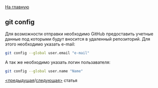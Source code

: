 [На главную](/readme.md)

## git config

Для возможности отправки необходимо GitHub предоставить учетные данные под которыми будут вносится в удаленный репозиторий. Для этого необходимо указать e-mail: 
```bash
git config --global user.email "e-mail"
```
А так же необходимо указать логин пользавателя:
```bash
git config --global user.name "Name"
```

[<предыдущая](branch.md)/[следующая>](config.md) статья